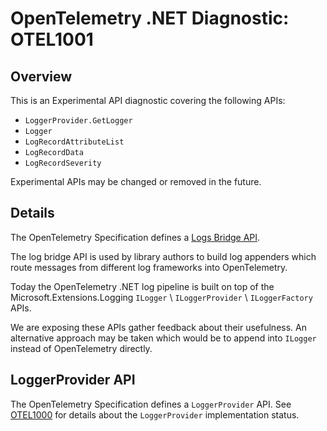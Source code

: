 # OpenTelemetry .NET Diagnostic: OTEL1001

## Overview

This is an Experimental API diagnostic covering the following APIs:

* `LoggerProvider.GetLogger`
* `Logger`
* `LogRecordAttributeList`
* `LogRecordData`
* `LogRecordSeverity`

Experimental APIs may be changed or removed in the future.

## Details

The OpenTelemetry Specification defines a [Logs Bridge
API](https://github.com/open-telemetry/opentelemetry-specification/blob/main/specification/logs/bridge-api.md).

The log bridge API is used by library authors to build log appenders which route
messages from different log frameworks into OpenTelemetry.

Today the OpenTelemetry .NET log pipeline is built on top of the
Microsoft.Extensions.Logging `ILogger` \ `ILoggerProvider` \ `ILoggerFactory`
APIs.

We are exposing these APIs gather feedback about their usefulness. An
alternative approach may be taken which would be to append into `ILogger`
instead of OpenTelemetry directly.

## LoggerProvider API

The OpenTelemetry Specification defines a `LoggerProvider` API. See
[OTEL1000](./OTEL1000.md) for details about the `LoggerProvider` implementation
status.

